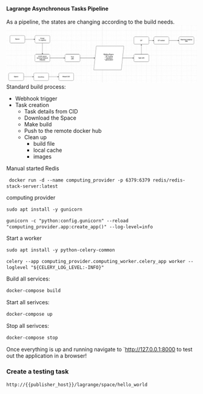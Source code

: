 #### Lagrange Asynchronous Tasks  Pipeline

As a pipeline, the states are changing according to the build needs.
![img.png](img.png)
Standard build process:

* Webhook trigger
* Task creation
    * Task details from CID
    * Download the Space
    * Make build
    * Push to the remote docker hub
    * Clean up
        * build file
        * local cache
        * images

Manual started Redis


```shell
 docker run -d --name computing_provider -p 6379:6379 redis/redis-stack-server:latest 
```

computing provider

```shell
sudo apt install -y gunicorn
```

```shell
gunicorn -c "python:config.gunicorn" --reload "computing_provider.app:create_app()" --log-level=info
```

Start a worker

```shell
sudo apt install -y python-celery-common 
```

```shell
celery --app computing_provider.computing_worker.celery_app worker --loglevel "${CELERY_LOG_LEVEL:-INFO}"
```

Build all services:

```bash
docker-compose build
```

Start all serivces:

```bash
docker-compose up
```

Stop all serivces:

```bash
docker-compose stop
```

Once everything is up and running navigate to `http://127.0.0.1:8000 to test out the application in a browser!

### Create a testing task

```shell
http://{{publisher_host}}/lagrange/space/hello_world
```
